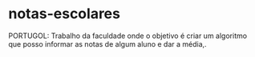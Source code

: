 # notas-escolares
PORTUGOL: Trabalho da faculdade onde o objetivo é criar um algoritmo que posso informar as notas de algum aluno e dar a média,.
